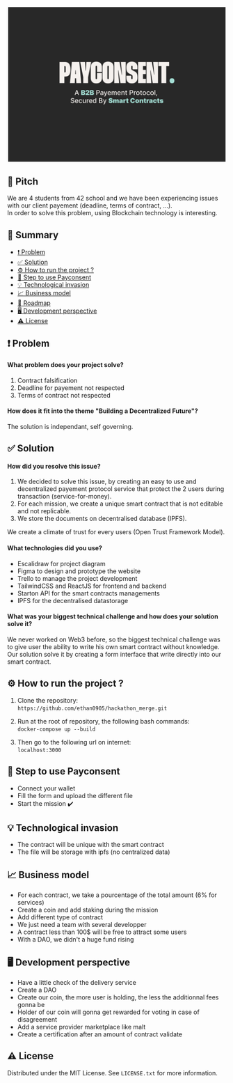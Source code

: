 <div align="center">

  <img src="src/assets/images/Wireframe.png" alt="logo" width="500" height="auto" />

</div>

## 🤏 Pitch
We are 4 students from 42 school and we have been experiencing issues with our client payement (deadline, terms of contract, ...).  
In order to solve this problem, using Blockchain technology is interesting. 
 
## 📔 Summary

 - [❗ Problem](#-problem)
 - [✅ Solution](#-solution)
 - [⚙️ How to run the project ?](#%EF%B8%8F-how-to-run-the-project-)
 - [🦶 Step to use Payconsent](%-step-to-use-payconsent)
 - [💡 Technological invasion](%-technological-invasion)
 - [📈 Business model](#-business-model)
 - [🧭 Roadmap](#-roadmap)
 - [🖥️ Development perspective](#%EF%B8%8F-development-perspective)
 - [⚠️ License](#%EF%B8%8F-license)
  
## ❗ Problem
#### What problem does your project solve? 
1. Contract falsification  
2. Deadline for payement not respected  
3. Terms of contract not respected  
  
#### How does it fit into the theme "Building a Decentralized Future"?  
The solution is independant, self governing.  
    
## ✅ Solution
#### How did you resolve this issue?  
1. We decided to solve this issue, by creating an easy to use and decentralized payement protocol service that protect the 2 users during transaction (service-for-money).  
2. For each mission, we create a unique smart contract that is not editable and not replicable.  
3. We store the documents on decentralised database (IPFS).
  
We create a climate of trust for every users (Open Trust Framework Model).  
  
#### What technologies did you use?
- Escalidraw for project diagram  
- Figma to design and prototype the website  
- Trello to manage the project development  
- TailwindCSS and ReactJS for frontend and backend  
- Starton API for the smart contracts managements
- IPFS for the decentralised datastorage  
  
#### What was your biggest technical challenge and how does your solution solve it?
We never worked on Web3 before, so the biggest technical challenge was to give user the ability to write his own smart contract without knowledge.  
Our solution solve it by creating a form interface that write directly into our smart contract.  

## ⚙️ How to run the project ? 
  
1. Clone the repository:  
`https://github.com/ethan0905/hackathon_merge.git`  
  
2. Run at the root of repository, the following bash commands:  
`docker-compose up --build`
  
3. Then go to the following url on internet:  
`localhost:3000`

## 🦶 Step to use Payconsent

- Connect your wallet
- Fill the form and upload the different file
- Start the mission ✔️

## 💡 Technological invasion

- The contract will be unique with the smart contract
- The file will be storage with ipfs (no centralized data)

## 📈 Business model

- For each contract, we take a pourcentage of the total amount (6% for services)
- Create a coin and add staking during the mission
- Add different type of contract
- We just need a team with several developper
- A contract less than 100$ will be free to attract some users
- With a DAO, we didn't a huge fund rising 

## 🖥️ Development perspective

- Have a little check of the delivery service
- Create a DAO
- Create our coin, the more user is holding, the less the additionnal fees gonna be
- Holder of our coin will gonna get rewarded for voting in case of disagreement
- Add a service provider marketplace like malt
- Create a certification after an amount of contract validate

## ⚠️ License
Distributed under the MIT License. See `LICENSE.txt` for more information.  
